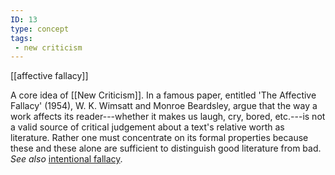 ```yaml
---
ID: 13
type: concept
tags: 
 - new criticism
---
```


[[affective fallacy]]

 A core
idea of [[New Criticism]]. In
a famous paper, entitled 'The Affective Fallacy' (1954), W. K. Wimsatt
and Monroe Beardsley, argue that the way a work affects its
reader---whether it makes us laugh, cry, bored, etc.---is not a valid
source of critical judgement about a text's relative worth as
literature. Rather one must concentrate on its formal properties because
these and these alone are sufficient to distinguish good literature from
bad. *See also* [intentional
fallacy](#X399c4d97e01480b35cf0b0ccc3050de0911cacc).
